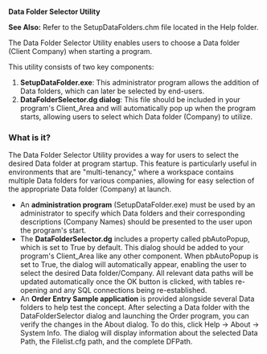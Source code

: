 **Data Folder Selector Utility**

**See Also:** Refer to the SetupDataFolders.chm file located in the Help folder.

The Data Folder Selector Utility enables users to choose a Data folder (Client Company) when starting a program.

This utility consists of two key components:

1. **SetupDataFolder.exe**: This administrator program allows the addition of Data folders, which can later be selected by end-users.
2. **DataFolderSelector.dg dialog**: This file should be included in your program's Client_Area and will automatically pop up when the program starts, allowing users to select which Data folder (Company) to utilize.

### What is it?
The Data Folder Selector Utility provides a way for users to select the desired Data folder at program startup. This feature is particularly useful in environments that are "multi-tenancy," where a workspace contains multiple Data folders for various companies, allowing for easy selection of the appropriate Data folder (Company) at launch.

- An **administration program** (SetupDataFolder.exe) must be used by an administrator to specify which Data folders and their corresponding descriptions (Company Names) should be presented to the user upon the program's start.
- The **DataFolderSelector.dg** includes a property called pbAutoPopup, which is set to True by default. This dialog should be added to your program's Client_Area like any other component. When pbAutoPopup is set to True, the dialog will automatically appear, enabling the user to select the desired Data folder/Company. All relevant data paths will be updated automatically once the OK button is clicked, with tables re-opening and any SQL connections being re-established.
- An **Order Entry Sample application** is provided alongside several Data folders to help test the concept. After selecting a Data folder with the DataFolderSelector dialog and launching the Order program, you can verify the changes in the About dialog. To do this, click Help -> About -> System Info. The dialog will display information about the selected Data Path, the Filelist.cfg path, and the complete DFPath.
